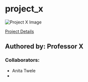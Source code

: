 # project_x

![Project X Image](https://upload.wikimedia.org/wikipedia/en/7/75/ProjectXposter.jpg)

[Project Details](https://en.wikipedia.org/wiki/Project_X_(2012_film))

## Authored by: Professor X ##

### Collaborators:

- Anita Twele
-
